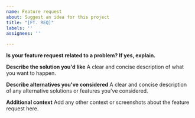```yaml
---
name: Feature request
about: Suggest an idea for this project
title: "[FT. REQ]"
labels: ''
assignees: ''

---
```


**Is your feature request related to a problem? If yes, explain.**

**Describe the solution you'd like**
A clear and concise description of what you want to happen.

**Describe alternatives you've considered**
A clear and concise description of any alternative solutions or features you've considered.

**Additional context**
Add any other context or screenshots about the feature request here.
